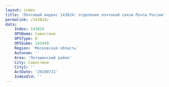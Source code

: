 ```yaml
---
layout: index
title: 'Почтовый индекс 143824: отделение почтовой связи Почты России'
permalink: /143824/
data:
    Index: 143824
    OPSName: Савостино
    OPSType: О
    OPSSubm: 143449
    Region: 'Московская область'
    Autonom: ''
    Area: 'Лотошинский район'
    City: Савостино
    City1: ''
    ActDate: '20100721'
    IndexOld: ''
---
```


